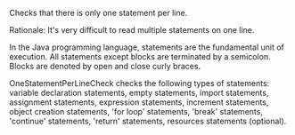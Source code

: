 Checks that there is only one statement per line.

Rationale: It's very difficult to read multiple statements on one line.

In the Java programming language, statements are the fundamental unit of
execution. All statements except blocks are terminated by a semicolon.
Blocks are denoted by open and close curly braces.

OneStatementPerLineCheck checks the following types of statements:
variable declaration statements, empty statements, import statements,
assignment statements, expression statements, increment statements,
object creation statements, 'for loop' statements, 'break' statements,
'continue' statements, 'return' statements, resources statements (optional).
